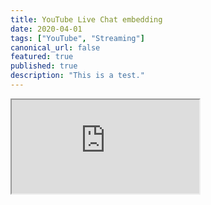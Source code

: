 ```yaml
---
title: YouTube Live Chat embedding
date: 2020-04-01
tags: ["YouTube", "Streaming"]
canonical_url: false
featured: true
published: true
description: "This is a test."
---
```


<iframe src="https://www.youtube.com/live_chat?v=qZ3hjYvVRs4&embed_domain=www.kevinavila.pro"></iframe>
